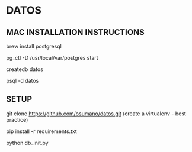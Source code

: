 # DATOS


## MAC INSTALLATION INSTRUCTIONS

brew install postgresql  

pg_ctl -D /usr/local/var/postgres start

createdb datos

psql -d datos


##  SETUP
git clone https://github.com/osumano/datos.git
(create a virtualenv - best practice)

pip install -r requirements.txt

python db_init.py

